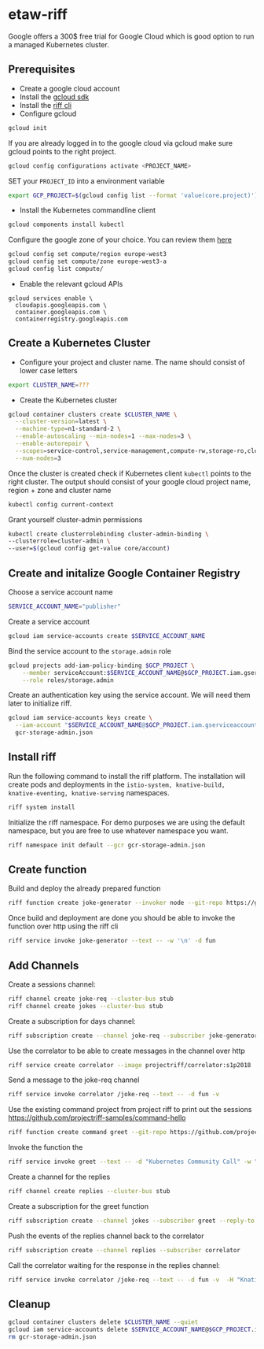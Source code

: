 # etaw-riff

Google offers a 300\$ free trial for Google Cloud which is good option to run a managed Kubernetes cluster.

## Prerequisites

- Create a google cloud account
- Install the [gcloud sdk](https://cloud.google.com/sdk/install)
- Install the [riff cli](https://github.com/projectriff/riff/releases)
- Configure gcloud

```bash
gcloud init
```

If you are already logged in to the google cloud via gcloud make sure gcloud points to the right project.

```bash
gcloud config configurations activate <PROJECT_NAME>
```

SET your `PROJECT_ID` into a environment variable

```bash
export GCP_PROJECT=$(gcloud config list --format 'value(core.project)')
```

- Install the Kubernetes commandline client

```bash
gcloud components install kubectl
```

Configure the google zone of your choice. You can review them [here](https://cloud.google.com/compute/docs/regions-zones/)

```bash
gcloud config set compute/region europe-west3
gcloud config set compute/zone europe-west3-a
gcloud config list compute/
```

- Enable the relevant gcloud APIs

```
gcloud services enable \
  cloudapis.googleapis.com \
  container.googleapis.com \
  containerregistry.googleapis.com
```

## Create a Kubernetes Cluster

- Configure your project and cluster name. The name should consist of lower case letters

```bash
export CLUSTER_NAME=???
```

- Create the Kubernetes cluster

```bash
gcloud container clusters create $CLUSTER_NAME \
  --cluster-version=latest \
  --machine-type=n1-standard-2 \
  --enable-autoscaling --min-nodes=1 --max-nodes=3 \
  --enable-autorepair \
  --scopes=service-control,service-management,compute-rw,storage-ro,cloud-platform,logging-write,monitoring-write,pubsub,datastore \
  --num-nodes=3
```

Once the cluster is created check if Kubernetes client `kubectl` points to the right cluster. The output should consist of your google cloud project name, region + zone and cluster name

```bash
kubectl config current-context
```

Grant yourself cluster-admin permissions

```bash
kubectl create clusterrolebinding cluster-admin-binding \
--clusterrole=cluster-admin \
--user=$(gcloud config get-value core/account)
```

## Create and initalize Google Container Registry

Choose a service account name

```bash
SERVICE_ACCOUNT_NAME="publisher"
```

Create a service account

```bash
gcloud iam service-accounts create $SERVICE_ACCOUNT_NAME
```

Bind the service account to the `storage.admin` role

```bash
gcloud projects add-iam-policy-binding $GCP_PROJECT \
    --member serviceAccount:$SERVICE_ACCOUNT_NAME@$GCP_PROJECT.iam.gserviceaccount.com \
    --role roles/storage.admin
```

Create an authentication key using the service account. We will need them later to initialize riff.

```bash
gcloud iam service-accounts keys create \
  --iam-account "$SERVICE_ACCOUNT_NAME@$GCP_PROJECT.iam.gserviceaccount.com" \
  gcr-storage-admin.json
```

## Install riff

Run the following command to install the riff platform.
The installation will create pods and deployments in the `istio-system, knative-build, knative-eventing, knative-serving` namespaces.

```bash
riff system install
```

Initialize the riff namespace. For demo purposes we are using the default namespace, but you are free to use whatever namespace you want.

```bash
riff namespace init default --gcr gcr-storage-admin.json
```

## Create function

Build and deploy the already prepared function

```bash
riff function create joke-generator --invoker node --git-repo https://github.com/saschak094/riff-jokes.git --artifact jokes.js --image=gcr.io/$GCP_PROJECT/joke-generator --wait --verbose
```

Once build and deployment are done you should be able to invoke the function over http using the riff cli

```bash
riff service invoke joke-generator --text -- -w '\n' -d fun
```

## Add Channels

Create a sessions channel:

```bash
riff channel create joke-req --cluster-bus stub
riff channel create jokes --cluster-bus stub
```

Create a subscription for days channel:

```bash
riff subscription create --channel joke-req --subscriber joke-generator --reply-to jokes
```

Use the correlator to be able to create messages in the channel over http

```bash
riff service create correlator --image projectriff/correlator:s1p2018
```

Send a message to the joke-req channel

```bash
riff service invoke correlator /joke-req --text -- -d fun -v
```

Use the existing command project from project riff to print out the sessions
https://github.com/projectriff-samples/command-hello

```bash
riff function create command greet --git-repo https://github.com/projectriff-samples/command-hello --image gcr.io/$GCP_PROJECT/greet --artifact greet.sh --verbose
```

Invoke the function the

```bash
riff service invoke greet --text -- -d "Kubernetes Community Call" -w "\n"
```

Create a channel for the replies

```bash
riff channel create replies --cluster-bus stub
```

Create a subscription for the greet function

```bash
riff subscription create --channel jokes --subscriber greet --reply-to replies
```

Push the events of the replies channel back to the correlator

```bash
riff subscription create --channel replies --subscriber correlator
```

Call the correlator waiting for the response in the replies channel:

```bash
riff service invoke correlator /joke-req --text -- -d fun -v  -H "Knative-Blocking-Request:true"
```

## Cleanup

```bash
gcloud container clusters delete $CLUSTER_NAME --quiet
gcloud iam service-accounts delete $SERVICE_ACCOUNT_NAME@$GCP_PROJECT.iam.gserviceaccount.com --quiet
rm gcr-storage-admin.json
```
